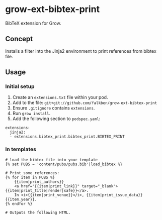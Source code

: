 # grow-ext-bibtex-print

BibTeX extension for Grow.

## Concept

Installs a filter into the Jinja2 environment to print references from bibtex file.

## Usage

### Initial setup

1. Create an `extensions.txt` file within your pod.
1. Add to the file: `git+git://github.com/falkben/grow-ext-bibtex-print`
1. Ensure `.gitignore` contains `extensions`.
1. Run `grow install`.
1. Add the following section to `podspec.yaml`:

```
extensions:
  jinja2:
  - extensions.bibtex_print.bibtex_print.BIBTEX_PRINT
```

### In templates

```
# load the bibtex file into your template
{% set PUBS = 'content/pubs/pubs.bib'|load_bibtex %}

# Print some references:
{% for item in PUBS %}
    {{item|print_authors}}
    <a href="{{item|print_link}}" target="_blank">{{item|print_title|render|safe}}</a>.
    In <i>{{item|print_venue}}</i>, {{item|print_issue_data}}{{item.year}}.
{% endfor %}

# Outputs the following HTML.



```
